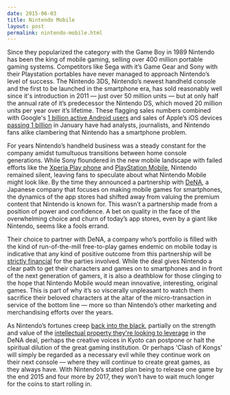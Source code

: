 ```yaml
---
date: 2015-06-03
title: Nintendo Mobile
layout: post
permalink: nintendo-mobile.html
---
```

Since they popularized the category with the Game Boy in 1989 Nintendo has been the king of mobile gaming, selling over 400 million portable gaming systems. Competitors like Sega with it’s Game Gear and Sony with their Playstation portables have never managed to approach Nintendo’s level of success. The Nintendo 3DS, Nintendo’s newest handheld console and the first to be launched in the smartphone era, has sold reasonably well since it's introduction in 2011 — just over 50 million units — but at only half the annual rate of it’s predecessor the Nintendo DS, which moved 20 million units per year over it’s lifetime. These flagging sales numbers combined with Google's [1 billion active Android users](http://www.theverge.com/2014/6/25/5841924/google-android-users-1-billion-stats) and sales of Apple’s iOS devices [passing 1 billion](https://twitter.com/pschiller/status/560197288048340992) in January have had analysts, journalists, and Nintendo fans alike clambering that Nintendo has a smartphone problem.

For years Nintendo’s handheld business was a steady constant for the company amidst tumultuous transitions between home console generations. While Sony floundered in the new mobile landscape with failed efforts like the [Xperia Play phone](http://en.wikipedia.org/wiki/Xperia_Play) and [PlayStation Mobile](http://www.theverge.com/2015/3/11/8189455/playstation-mobile-closing), Nintendo remained silent, leaving fans to speculate about what Nintendo Mobile might look like. By the time they announced a partnership with [DeNA](http://www.mobage.com), a Japanese company that focuses on making mobile games for smartphones, the dynamics of the app stores had shifted away from valuing the premium content that Nintendo is known for. This wasn’t a partnership made from a position of power and confidence. A bet on quality in the face of the overwhelming choice and churn of today’s app stores, even by a giant like Nintendo, seems like a fools errand.

Their choice to partner with DeNA, a company who’s portfolio is filled with the kind of run-of-the-mill free-to-play games endemic on mobile today is indicative that any kind of positive outcome from this partnership will be [strictly financial](http://www.eurogamer.net/articles/2015-04-01-dena-aims-for-usd25m-a-month-with-nintendo-mobile-games) for the parties involved. While the deal gives Nintendo a clear path to get their characters and games on to smartphones and in front of the next generation of gamers, it is also a deathblow for those clinging to the hope that Nintendo Mobile would mean innovative, interesting, original games. This is part of why it’s so viscerally unpleasant to watch them sacrifice their beloved characters at the altar of the micro-transaction in service of the bottom line — more so than Nintendo’s other marketing and merchandising efforts over the years.

As Nintendo’s fortunes creep [back into the black](http://www.polygon.com/2015/5/7/8564943/nintendo-profit-fiscal-year-2015-financial-results), partially on the strength and value of the [intellectual property they're looking to leverage](http://fortune.com/2015/04/30/nintendo-amiibo/) in the DeNA deal, perhaps the creative voices in Kyoto can postpone or halt the spiritual dilution of the great gaming institution. Or perhaps 'Clash of Kongs' will simply be regarded as a necessary evil while they continue work on their next console — where they will continue to create great games, as they always have. With Nintendo’s stated plan being to release one game by the end 2015 and four more by 2017, they won’t have to wait much longer for the coins to start rolling in.
